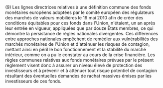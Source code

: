 (9) Les lignes directrices relatives à une définition commune des fonds monétaires européens adoptées par le comité européen des régulateurs des marchés de valeurs mobilières le 19 mai 2010 afin de créer des conditions équitables pour ces fonds dans l'Union, n'étaient, un an après leur entrée en vigueur, appliquées que par douze États membres, ce qui démontre la persistance de règles nationales divergentes. Ces différences entre approches nationales empêchent de remédier aux vulnérabilités des marchés monétaires de l'Union et d'atténuer les risques de contagion, mettant ainsi en péril le bon fonctionnement et la stabilité du marché intérieur, comme on a pu le constater au cours de la crise financière. Les règles communes relatives aux fonds monétaires prévues par le présent règlement visent donc à assurer un niveau élevé de protection des investisseurs et à prévenir et à atténuer tout risque potentiel de contagion résultant des éventuelles demandes de rachat massives émises par les investisseurs de ces fonds.